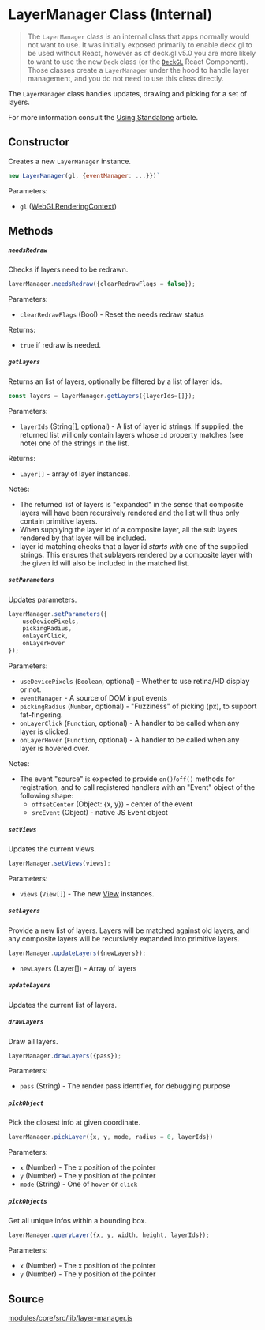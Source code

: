 # LayerManager Class (Internal)

> The `LayerManager` class is an internal class that apps normally would not want to use. It was initially exposed primarily to enable deck.gl to be used without React, however as of deck.gl v5.0 you are more likely to want to use the new `Deck` class (or the [`DeckGL`](/docs/api-reference/react/deckgl.md) React Component). Those classes create a `LayerManager` under the hood to handle layer management, and you do not need to use this class directly.

The `LayerManager` class handles updates, drawing and picking for a set of layers.

For more information consult the [Using Standalone](/docs/get-started/using-standalone.md) article.


## Constructor

Creates a new `LayerManager` instance.

```js
new LayerManager(gl, {eventManager: ...}})`
```

Parameters:

* `gl` ([WebGLRenderingContext](https://developer.mozilla.org/en-US/docs/Web/API/WebGLRenderingContext))


## Methods

##### `needsRedraw`

Checks if layers need to be redrawn.

```js
layerManager.needsRedraw({clearRedrawFlags = false});
```

Parameters:

* `clearRedrawFlags` (Bool) - Reset the needs redraw status

Returns:

* `true` if redraw is needed.

##### `getLayers`

Returns an list of layers, optionally be filtered by a list of layer ids.

```js
const layers = layerManager.getLayers({layerIds=[]});
```

Parameters:

* `layerIds` (String[], optional) - A list of layer id strings. If supplied, the returned list will only contain layers whose `id` property matches (see note) one of the strings in the list.

Returns: 

* `Layer[]` - array of layer instances.

Notes:

* The returned list of layers is "expanded" in the sense that composite layers will have been recursively rendered and the list will thus only contain primitive layers.
* When supplying the layer id of a composite layer, all the sub layers rendered by that layer will be included.
* layer id matching checks that a layer id *starts with* one of the supplied strings. This ensures that sublayers rendered by a composite layer with the given id will also be included in the matched list.


##### `setParameters`

Updates parameters.

```js
layerManager.setParameters({
	useDevicePixels,
    pickingRadius,
    onLayerClick,
    onLayerHover
});
```

Parameters:

* `useDevicePixels` (`Boolean`, optional) - Whether to use retina/HD display or not.
* `eventManager` - A source of DOM input events
* `pickingRadius` (`Number`, optional) - "Fuzziness" of picking (px), to support fat-fingering.
* `onLayerClick` (`Function`, optional) - A handler to be called when any layer is clicked.
* `onLayerHover` (`Function`, optional) - A handler to be called when any layer is hovered over.

Notes:

* The event "source" is expected to provide `on()`/`off()` methods for registration, and to call registered handlers with an "Event" object of the following shape:
  + `offsetCenter` (Object: {x, y}) - center of the event
  + `srcEvent` (Object) - native JS Event object


##### `setViews`

Updates the current views.

```js
layerManager.setViews(views);
```

Parameters:

* `views` (`View[]`) - The new [View](/docs/api-reference/view.md) instances.


##### `setLayers`

Provide a new list of layers. Layers will be matched against old layers, and any composite layers will be recursively expanded into primitive layers.

```js
layerManager.updateLayers({newLayers});
```

* `newLayers` (Layer[]) - Array of layers


##### `updateLayers`

Updates the current list of layers.


##### `drawLayers`

Draw all layers.

```js
layerManager.drawLayers({pass});
```

Parameters:

* `pass` (String) - The render pass identifier, for debugging purpose


##### `pickObject`

Pick the closest info at given coordinate.

```js
layerManager.pickLayer({x, y, mode, radius = 0, layerIds})
```

Parameters:

* `x` (Number) - The x position of the pointer
* `y` (Number) - The y position of the pointer
* `mode` (String) - One of `hover` or `click`

##### `pickObjects`

Get all unique infos within a bounding box.

```js
layerManager.queryLayer({x, y, width, height, layerIds});
```

Parameters:

* `x` (Number) - The x position of the pointer
* `y` (Number) - The y position of the pointer


## Source

[modules/core/src/lib/layer-manager.js](https://github.com/uber/deck.gl/blob/master/modules/core/src/lib/layer-manager.js)
